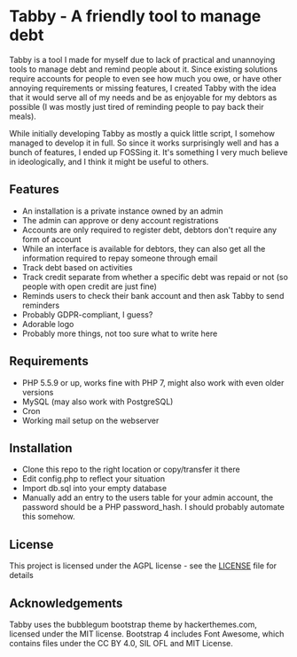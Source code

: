 # Tabby - A friendly tool to manage debt

Tabby is a tool I made for myself due to lack of practical and unannoying tools to manage debt and remind people about it. Since existing solutions require accounts for people to even see how much you owe, or have other annoying requirements or missing features, I created Tabby with the idea that it would serve all of my needs and be as enjoyable for my debtors as possible (I was mostly just tired of reminding people to pay back their meals). 

While initially developing Tabby as mostly a quick little script, I somehow managed to develop it in full. So since it works surprisingly well and has a bunch of features, I ended up FOSSing it. It's something I very much believe in ideologically, and I think it might be useful to others.

## Features 

* An installation is a private instance owned by an admin
* The admin can approve or deny account registrations
* Accounts are only required to register debt, debtors don't require any form of account
* While an interface is available for debtors, they can also get all the information required to repay someone through email
* Track debt based on activities
* Track credit separate from whether a specific debt was repaid or not (so people with open credit are just fine)
* Reminds users to check their bank account and then ask Tabby to send reminders
* Probably GDPR-compliant, I guess?
* Adorable logo
* Probably more things, not too sure what to write here

## Requirements

* PHP 5.5.9 or up, works fine with PHP 7, might also work with even older versions
* MySQL (may also work with PostgreSQL)
* Cron
* Working mail setup on the webserver

## Installation

* Clone this repo to the right location or copy/transfer it there
* Edit config.php to reflect your situation
* Import db.sql into your empty database
* Manually add an entry to the users table for your admin account, the password should be a PHP password_hash. I should probably automate this somehow.

## License

This project is licensed under the AGPL license - see the [LICENSE](LICENSE) file for details

## Acknowledgements

Tabby uses the bubblegum bootstrap theme by hackerthemes.com, licensed under the MIT license. Bootstrap 4 includes Font Awesome, which contains files under the CC BY 4.0, SIL OFL and MIT License.
